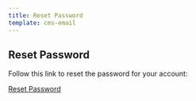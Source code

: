 ```yaml
---
title: Reset Password
template: cms-email
---
```


## Reset Password

Follow this link to reset the password for your account:

<a href='{{ .SiteURL }}/admin/#recovery_token={{ .Token }}'>Reset Password</a>